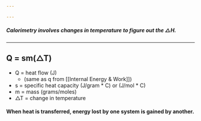 ```yaml
---

---
```


##### Calorimetry involves changes in temperature to figure out the $\triangle$H.
---
## Q = sm($\triangle$T)
- Q = heat flow (J)
	- (same as q from [[Internal Energy & Work]])
- s = specific heat capacity (J/gram * C) or (J/mol * C)
- m = mass (grams/moles)
- $\triangle$T = change in temperature

#### When heat is transferred, energy lost by one system is gained by another.

